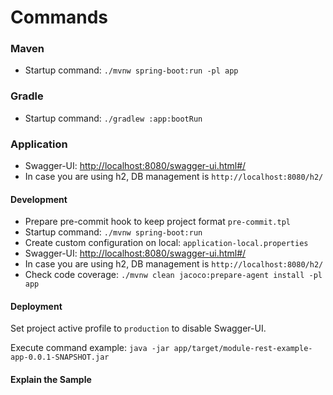 # Commands

### Maven

* Startup command: `./mvnw spring-boot:run -pl app`

### Gradle

* Startup command: `./gradlew :app:bootRun`

### Application

* Swagger-UI: [http://localhost:8080/swagger-ui.html#/](http://localhost:8080/swagger-ui.html#/)
* In case you are using h2, DB management is `http://localhost:8080/h2/`



#### Development

* Prepare pre-commit hook to keep project format `pre-commit.tpl`
* Startup command: ` ./mvnw spring-boot:run `
* Create custom configuration on local: `application-local.properties`
* Swagger-UI: [http://localhost:8080/swagger-ui.html#/](http://localhost:8080/swagger-ui.html#/)
* In case you are using h2, DB management is `http://localhost:8080/h2/`
* Check code coverage: `./mvnw clean jacoco:prepare-agent install -pl app`

#### Deployment 

Set project active profile to `production` to disable Swagger-UI.

Execute command example:
`
java -jar app/target/module-rest-example-app-0.0.1-SNAPSHOT.jar
`

#### Explain the Sample
